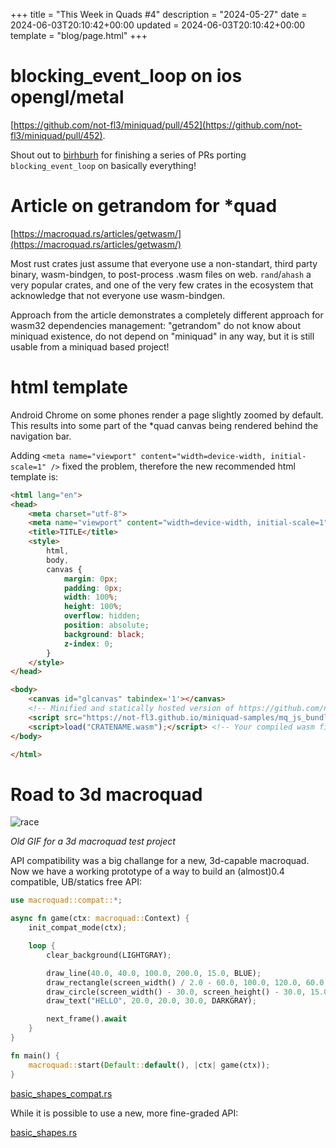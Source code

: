 +++
title = "This Week in Quads #4"
description = "2024-05-27"
date = 2024-06-03T20:10:42+00:00
updated = 2024-06-03T20:10:42+00:00
template = "blog/page.html"
+++

# blocking_event_loop on ios opengl/metal

[https://github.com/not-fl3/miniquad/pull/452](https://github.com/not-fl3/miniquad/pull/452).

Shout out to [birhburh](https://github.com/birhburh) for finishing a series of PRs porting `blocking_event_loop` on basically everything!

# Article on getrandom for *quad

[https://macroquad.rs/articles/getwasm/](https://macroquad.rs/articles/getwasm/)

Most rust crates just assume that everyone use a non-standart, third party binary, wasm-bindgen, to post-process .wasm files on web. `rand`/`ahash` a very popular crates, and one of the very few crates in the ecosystem that acknowledge that not everyone use wasm-bindgen.

Approach from the article demonstrates a completely different approach for wasm32 dependencies management: "getrandom" do not know about miniquad existence, do not depend on "miniquad" in any way, but it is still usable from a miniquad based project!

# html template

Android Chrome  on some phones render a page slightly zoomed by default. This results into some part of the *quad canvas being rendered behind the navigation bar. 

Adding `<meta name="viewport" content="width=device-width, initial-scale=1" />` fixed the problem, therefore the new recommended html template is:

```html
<html lang="en">
<head>
    <meta charset="utf-8">
    <meta name="viewport" content="width=device-width, initial-scale=1" />
    <title>TITLE</title>
    <style>
        html,
        body,
        canvas {
            margin: 0px;
            padding: 0px;
            width: 100%;
            height: 100%;
            overflow: hidden;
            position: absolute;
            background: black;
            z-index: 0;
        }
    </style>
</head>

<body>
    <canvas id="glcanvas" tabindex='1'></canvas>
    <!-- Minified and statically hosted version of https://github.com/not-fl3/macroquad/blob/master/js/mq_js_bundle.js -->
    <script src="https://not-fl3.github.io/miniquad-samples/mq_js_bundle.js"></script>
    <script>load("CRATENAME.wasm");</script> <!-- Your compiled wasm file -->
</body>

</html>

```

# Road to 3d macroquad

![race](/week4/race.gif)

*Old GIF for a 3d macroquad test project*


API compatibility was a big challange for a new, 3d-capable macroquad. Now we have a working prototype of a way to build an (almost)0.4 compatible, UB/statics free API:

```rust
use macroquad::compat::*;

async fn game(ctx: macroquad::Context) {
    init_compat_mode(ctx);

    loop {
        clear_background(LIGHTGRAY);

        draw_line(40.0, 40.0, 100.0, 200.0, 15.0, BLUE);
        draw_rectangle(screen_width() / 2.0 - 60.0, 100.0, 120.0, 60.0, GREEN);
        draw_circle(screen_width() - 30.0, screen_height() - 30.0, 15.0, YELLOW);
        draw_text("HELLO", 20.0, 20.0, 30.0, DARKGRAY);

        next_frame().await
    }
}

fn main() {
    macroquad::start(Default::default(), |ctx| game(ctx));
}
```
[basic_shapes_compat.rs](https://github.com/not-fl3/macroquad/blob/0.5/examples/basic_shapes_compat.rs)


While it is possible to use a new, more fine-graded API:

[basic_shapes.rs](https://github.com/not-fl3/macroquad/blob/0.5/examples/basic_shapes.rs)
